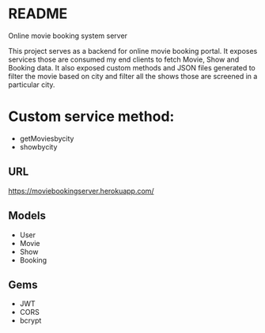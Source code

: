 # README
Online movie booking system server

This project serves as a backend for online movie booking portal. It exposes services those are consumed my end clients to fetch Movie, Show and Booking data. It also exposed custom methods and JSON files generated to filter the movie based on city and filter all the shows those are screened in a particular city.

# Custom service method:
 * getMoviesbycity
 * showbycity

## URL
https://moviebookingserver.herokuapp.com/

## Models
*  User
*  Movie
*  Show
*  Booking

## Gems
* JWT
* CORS
* bcrypt
